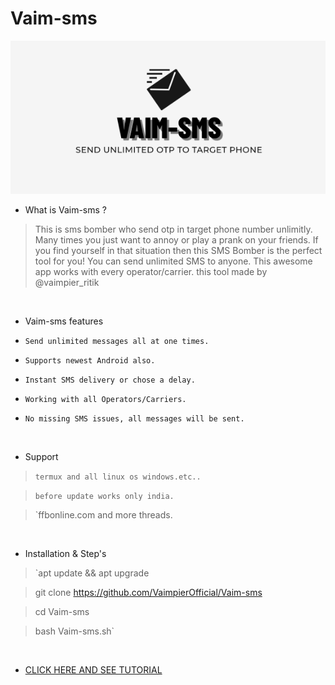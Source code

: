 # Vaim-sms
<img src="vaim-sms.png"><br>


- What is Vaim-sms ?
> This is sms bomber who send otp in target phone number unlimitly.
> Many times you just want to annoy or play a prank on your friends.
> If you find yourself in that situation then this SMS Bomber is the perfect tool for you!
> You can send unlimited SMS to anyone. This awesome app works with every operator/carrier.
> this tool made by @vaimpier_ritik

<br>

- Vaim-sms features 

* `Send unlimited messages all at one times.`

* `Supports newest Android also.`

* `Instant SMS delivery or chose a delay.`

* `Working with all Operators/Carriers.`

* `No missing SMS issues, all messages will be sent.`

<br>

- Support

> `termux and all linux os windows.etc..`

> `before update works only india.`

> `ffbonline.com and more threads.
 
 <br>

- Installation & Step's
 
> `apt update && apt upgrade
 
> git clone https://github.com/VaimpierOfficial/Vaim-sms
 
> cd Vaim-sms  
 
> bash Vaim-sms.sh`

<br>


- <a href="https://youtu.be/8s5MbNnpPCU"> CLICK HERE AND SEE TUTORIAL </a>

